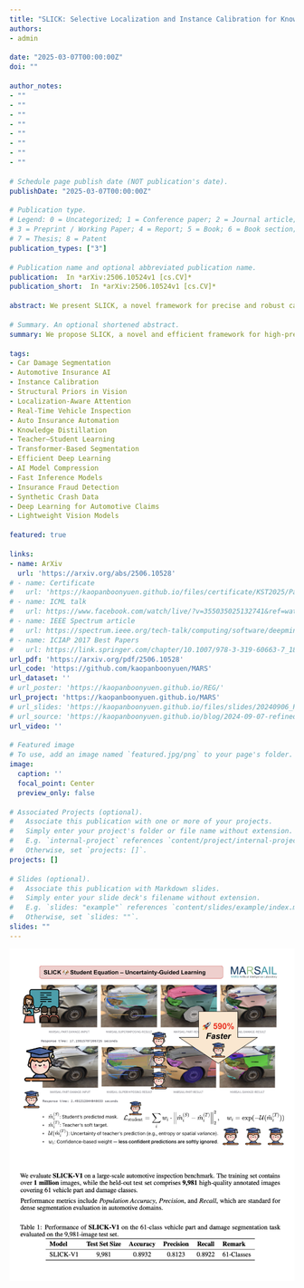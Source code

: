 ```yaml
---
title: "SLICK: Selective Localization and Instance Calibration for Knowledge-Enhanced Car Damage Segmentation in Automotive Insurance"
authors:
- admin

date: "2025-03-07T00:00:00Z"
doi: ""

author_notes:
- ""
- ""
- ""
- ""
- ""
- ""
- ""
- ""

# Schedule page publish date (NOT publication's date).
publishDate: "2025-03-07T00:00:00Z"

# Publication type.
# Legend: 0 = Uncategorized; 1 = Conference paper; 2 = Journal article;
# 3 = Preprint / Working Paper; 4 = Report; 5 = Book; 6 = Book section;
# 7 = Thesis; 8 = Patent
publication_types: ["3"]

# Publication name and optional abbreviated publication name.
publication:  In *arXiv:2506.10524v1 [cs.CV]*
publication_short:  In *arXiv:2506.10524v1 [cs.CV]*

abstract: We present SLICK, a novel framework for precise and robust car damage segmentation that leverages structural priors and domain knowledge to tackle real-world automotive inspection challenges. SLICK introduces five key components (1) Selective Part Segmentation using a high-resolution semantic backbone guided by structural priors to achieve surgical accuracy in segmenting vehicle parts even under occlusion, deformation, or paint loss; (2) Localization-Aware Attention blocks that dynamically focus on damaged regions, enhancing fine-grained damage detection in cluttered and complex street scenes; (3) an Instance-Sensitive Refinement head that leverages panoptic cues and shape priors to disentangle overlapping or adjacent parts, enabling precise boundary alignment; (4) Cross-Channel Calibration through multi-scale channel attention that amplifies subtle damage signals such as scratches and dents while suppressing noise like reflections and decals; and (5) a Knowledge Fusion Module that integrates synthetic crash data, part geometry, and real-world insurance datasets to improve generalization and handle rare cases effectively. Experiments on large-scale automotive datasets demonstrate SLICK's superior segmentation performance, robustness, and practical applicability for insurance and automotive inspection workflows.

# Summary. An optional shortened abstract.
summary: We propose SLICK, a novel and efficient framework for high-precision car damage segmentation, designed for real-world deployment in automotive insurance and inspection workflows. SLICK introduces five synergistic components, selective part segmentation guided by structural priors, localization-aware attention to highlight fine-grained damage, instance-sensitive refinement for precise boundary separation, cross-channel calibration to amplify subtle cues like scratches and dents, and a knowledge fusion module that integrates synthetic crash data, part geometry, and annotated insurance datasets. Trained using a teacher–student distillation strategy with ALBERT as the teacher, SLICK retains high segmentation fidelity while achieving up to 7× faster inference. Extensive experiments on large-scale automotive datasets demonstrate SLICK’s superior accuracy, generalization, and runtime efficiency—making it ideal for real-time, high-stakes applications in insurance automation and vehicle inspection.

tags:
- Car Damage Segmentation
- Automotive Insurance AI
- Instance Calibration
- Structural Priors in Vision
- Localization-Aware Attention
- Real-Time Vehicle Inspection
- Auto Insurance Automation
- Knowledge Distillation
- Teacher–Student Learning
- Transformer-Based Segmentation
- Efficient Deep Learning
- AI Model Compression
- Fast Inference Models
- Insurance Fraud Detection
- Synthetic Crash Data
- Deep Learning for Automotive Claims
- Lightweight Vision Models

featured: true

links:
- name: ArXiv
  url: 'https://arxiv.org/abs/2506.10528'
# - name: Certificate
#   url: 'https://kaopanboonyuen.github.io/files/certificate/KST2025/Panboonyuen-Certificate-of-Contributions-53.pdf'
# - name: ICML talk
#   url: https://www.facebook.com/watch/live/?v=355035025132741&ref=watch_permalink
# - name: IEEE Spectrum article
#   url: https://spectrum.ieee.org/tech-talk/computing/software/deepmind-teaches-ai-teamwork
# - name: ICIAP 2017 Best Papers
#   url: https://link.springer.com/chapter/10.1007/978-3-319-60663-7_18
url_pdf: 'https://arxiv.org/pdf/2506.10528'
url_code: 'https://github.com/kaopanboonyuen/MARS'
url_dataset: ''
# url_poster: 'https://kaopanboonyuen.github.io/REG/'
url_project: 'https://kaopanboonyuen.github.io/MARS'
# url_slides: 'https://kaopanboonyuen.github.io/files/slides/20240906_Panboonyuen_AI_ThaiHighway.pdf'
# url_source: 'https://kaopanboonyuen.github.io/blog/2024-09-07-refined-generalized-focal-loss-for-road-asset-detection-on-thai-highways-using-vision-models/'
url_video: ''

# Featured image
# To use, add an image named `featured.jpg/png` to your page's folder. 
image:
  caption: ''
  focal_point: Center
  preview_only: false

# Associated Projects (optional).
#   Associate this publication with one or more of your projects.
#   Simply enter your project's folder or file name without extension.
#   E.g. `internal-project` references `content/project/internal-project/index.md`.
#   Otherwise, set `projects: []`.
projects: []

# Slides (optional).
#   Associate this publication with Markdown slides.
#   Simply enter your slide deck's filename without extension.
#   E.g. `slides: "example"` references `content/slides/example/index.md`.
#   Otherwise, set `slides: ""`.
slides: ""
---
```

![](compact.png)